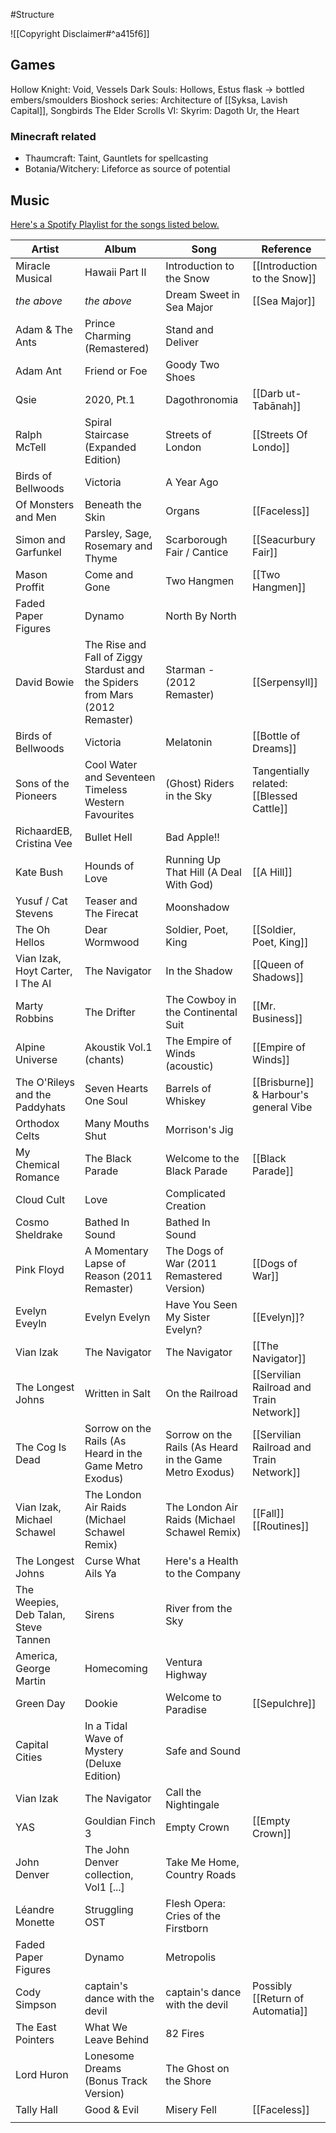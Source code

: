 #Structure 

![[Copyright Disclaimer#^a415f6]]
## Games
Hollow Knight: Void, Vessels
Dark Souls: Hollows, Estus flask -> bottled embers/smoulders
Bioshock series: Architecture of [[Syksa, Lavish Capital]], Songbirds
The Elder Scrolls VI: Skyrim: Dagoth Ur, the Heart
### Minecraft related
- Thaumcraft: Taint, Gauntlets for spellcasting
- Botania/Witchery: Lifeforce as source of potential 
## Music

[Here's a Spotify Playlist for the songs listed below.](https://open.spotify.com/playlist/2Oso7xXvVmf0vPEKlvLjv3?si=90ce088620154bd0)

| Artist                               | Album                                                                         | Song                                                    | Reference                                |
| ------------------------------------ | ----------------------------------------------------------------------------- | ------------------------------------------------------- | ---------------------------------------- |
| Miracle Musical                      | Hawaii Part II                                                                | Introduction to the Snow                                | [[Introduction to the Snow]]             |
| *the above*                          | *the above*                                                                   | Dream Sweet in Sea Major                                | [[Sea Major]]                            |
| Adam & The Ants                      | Prince Charming (Remastered)                                                  | Stand and Deliver                                       |                                          |
| Adam Ant                             | Friend or Foe                                                                 | Goody Two Shoes                                         |                                          |
| Qsie                                 | 2020, Pt.1                                                                    | Dagothronomia                                           | [[Darb ut-Tabānah]]                      |
| Ralph McTell                         | Spiral Staircase (Expanded Edition)                                           | Streets of London                                       | [[Streets Of Londo]]                     |
| Birds of Bellwoods                   | Victoria                                                                      | A Year Ago                                              |                                          |
| Of Monsters and Men                  | Beneath the Skin                                                              | Organs                                                  | [[Faceless]]                             |
| Simon and Garfunkel                  | Parsley, Sage, Rosemary and Thyme                                             | Scarborough Fair / Cantice                              | [[Seacurbury Fair]]                      |
| Mason Proffit                        | Come and Gone                                                                 | Two Hangmen                                             | [[Two Hangmen]]                          |
| Faded Paper Figures                  | Dynamo                                                                        | North By North                                          |                                          |
| David Bowie                          | The Rise and Fall of Ziggy Stardust and the Spiders from Mars (2012 Remaster) | Starman - (2012 Remaster)                               | [[Serpensyll]]                           |
| Birds of Bellwoods                   | Victoria                                                                      | Melatonin                                               | [[Bottle of Dreams]]                     |
| Sons of the Pioneers                 | Cool Water and Seventeen Timeless Western Favourites                          | (Ghost) Riders in the Sky                               | Tangentially related: [[Blessed Cattle]] |
| RichaardEB, Cristina Vee             | Bullet Hell                                                                   | Bad Apple!!                                             |                                          |
| Kate Bush                            | Hounds of Love                                                                | Running Up That Hill (A Deal With God)                  | [[A Hill]]                               |
| Yusuf / Cat Stevens                  | Teaser and The Firecat                                                        | Moonshadow                                              |                                          |
| The Oh Hellos                        | Dear Wormwood                                                                 | Soldier, Poet, King                                     | [[Soldier, Poet, King]]                  |
| Vian Izak, Hoyt Carter, I The AI     | The Navigator                                                                 | In the Shadow                                           | [[Queen of Shadows]]                     |
| Marty Robbins                        | The Drifter                                                                   | The Cowboy in the Continental Suit                      | [[Mr. Business]]                         |
| Alpine Universe                      | Akoustik Vol.1 (chants)                                                       | The Empire of Winds (acoustic)                          | [[Empire of Winds]]                      |
| The O'Rileys and the Paddyhats       | Seven Hearts One Soul                                                         | Barrels of Whiskey                                      | [[Brisburne]] & Harbour's general Vibe   |
| Orthodox Celts                       | Many Mouths Shut                                                              | Morrison's Jig                                          |                                          |
| My Chemical Romance                  | The Black Parade                                                              | Welcome to the Black Parade                             | [[Black Parade]]                         |
| Cloud Cult                           | Love                                                                          | Complicated Creation                                    |                                          |
| Cosmo Sheldrake                      | Bathed In Sound                                                               | Bathed In Sound                                         |                                          |
| Pink Floyd                           | A Momentary Lapse of Reason (2011 Remaster)                                   | The Dogs of War (2011 Remastered Version)               | [[Dogs of War]]                          |
| Evelyn Eveyln                        | Evelyn Evelyn                                                                 | Have You Seen My Sister Evelyn?                         | [[Evelyn]]?                              |
| Vian Izak                            | The Navigator                                                                 | The Navigator                                           | [[The Navigator]]                        |
| The Longest Johns                    | Written in Salt                                                               | On the Railroad                                         | [[Servilian Railroad and Train Network]] |
| The Cog Is Dead                      | Sorrow on the Rails (As Heard in the Game Metro Exodus)                       | Sorrow on the Rails (As Heard in the Game Metro Exodus) | [[Servilian Railroad and Train Network]] |
| Vian Izak, Michael Schawel           | The London Air Raids (Michael Schawel Remix)                                  | The London Air Raids (Michael Schawel Remix)            | [[Fall]] [[Routines]]                    |
| The Longest Johns                    | Curse What Ails Ya                                                            | Here's a Health to the Company                          |                                          |
| The Weepies, Deb Talan, Steve Tannen | Sirens                                                                        | River from the Sky                                      |                                          |
| America, George Martin               | Homecoming                                                                    | Ventura Highway                                         |                                          |
| Green Day                            | Dookie                                                                        | Welcome to Paradise                                     | [[Sepulchre]]                            |
| Capital Cities                       | In a Tidal Wave of Mystery (Deluxe Edition)                                   | Safe and Sound                                          |                                          |
| Vian Izak                            | The Navigator                                                                 | Call the Nightingale                                    |                                          |
| YAS                                  | Gouldian Finch 3                                                              | Empty Crown                                             | [[Empty Crown]]                          |
| John Denver                          | The John Denver collection, Vol1 [...]                                        | Take Me Home, Country Roads                             |                                          |
| Léandre Monette                      | Struggling OST                                                                | Flesh Opera: Cries of the Firstborn                     |                                          |
| Faded Paper Figures                  | Dynamo                                                                        | Metropolis                                              |                                          |
| Cody Simpson                         | captain's dance with the devil                                                | captain's dance with the devil                          | Possibly [[Return of Automatia]]         |
| The East Pointers                    | What We Leave Behind                                                          | 82 Fires                                                |                                          |
| Lord Huron                           | Lonesome Dreams (Bonus Track Version)                                         | The Ghost on the Shore                                  |                                          |
| Tally Hall                           | Good & Evil                                                                   | Misery Fell                                             | [[Faceless]]                             |
|                                      |                                                                               |                                                         |                                          |
